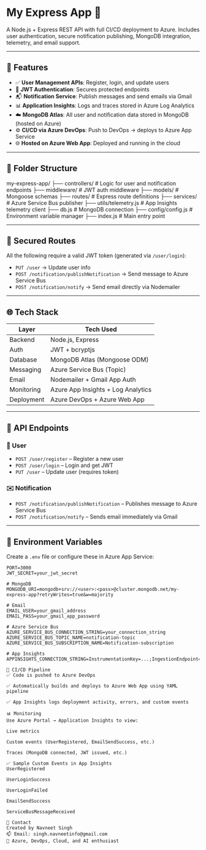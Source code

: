 # My Express App 🚀

A Node.js + Express REST API with full CI/CD deployment to Azure. Includes user authentication, secure notification publishing, MongoDB integration, telemetry, and email support.

---

## 🔧 Features

- ✅ **User Management APIs**: Register, login, and update users
- 🔐 **JWT Authentication**: Secures protected endpoints
- 📬 **Notification Service**: Publish messages and send emails via Gmail
- 📊 **Application Insights**: Logs and traces stored in Azure Log Analytics
- ☁️ **MongoDB Atlas**: All user and notification data stored in MongoDB (hosted on Azure)
- ⚙️ **CI/CD via Azure DevOps**: Push to DevOps → deploys to Azure App Service
- 🌐 **Hosted on Azure Web App**: Deployed and running in the cloud

---

## 📁 Folder Structure

my-express-app/
├── controllers/ # Logic for user and notification endpoints
├── middleware/ # JWT auth middleware
├── models/ # Mongoose schemas
├── routes/ # Express route definitions
├── services/ # Azure Service Bus publisher
├── utils/telemetry.js # App Insights telemetry client
├── db.js # MongoDB connection
├── config/config.js # Environment variable manager
├── index.js # Main entry point


---

## 🔐 Secured Routes

All the following require a valid JWT token (generated via `/user/login`):

- `PUT /user` → Update user info  
- `POST /notification/publishNotification` → Send message to Azure Service Bus  
- `POST /notification/notify` → Send email directly via Nodemailer  

---

## 🌐 Tech Stack

| Layer         | Tech Used                     |
|---------------|-------------------------------|
| Backend       | Node.js, Express              |
| Auth          | JWT + bcryptjs                |
| Database      | MongoDB Atlas (Mongoose ODM)  |
| Messaging     | Azure Service Bus (Topic)     |
| Email         | Nodemailer + Gmail App Auth   |
| Monitoring    | Azure App Insights + Log Analytics |
| Deployment    | Azure DevOps + Azure Web App  |

---

## 🚀 API Endpoints

### 🧑 User

- `POST /user/register` – Register a new user  
- `POST /user/login` – Login and get JWT  
- `PUT /user` – Update user (requires token)

### ✉️ Notification

- `POST /notification/publishNotification` – Publishes message to Azure Service Bus  
- `POST /notification/notify` – Sends email immediately via Gmail

---

## 🔧 Environment Variables

Create a `.env` file or configure these in Azure App Service:

```env
PORT=3000
JWT_SECRET=your_jwt_secret

# MongoDB
MONGODB_URI=mongodb+srv://<user>:<pass>@cluster.mongodb.net/my-express-app?retryWrites=true&w=majority

# Email
EMAIL_USER=your_gmail_address
EMAIL_PASS=your_gmail_app_password

# Azure Service Bus
AZURE_SERVICE_BUS_CONNECTION_STRING=your_connection_string
AZURE_SERVICE_BUS_TOPIC_NAME=notification-topic
AZURE_SERVICE_BUS_SUBSCRIPTION_NAME=Notification-subscription

# App Insights
APPINSIGHTS_CONNECTION_STRING=InstrumentationKey=...;IngestionEndpoint=...

🔁 CI/CD Pipeline
✅ Code is pushed to Azure DevOps

✅ Automatically builds and deploys to Azure Web App using YAML pipeline

✅ App Insights logs deployment activity, errors, and custom events

📊 Monitoring
Use Azure Portal → Application Insights to view:

Live metrics

Custom events (UserRegistered, EmailSendSuccess, etc.)

Traces (MongoDB connected, JWT issued, etc.)

✅ Sample Custom Events in App Insights
UserRegistered

UserLoginSuccess

UserLoginFailed

EmailSendSuccess

ServiceBusMessageReceived

💬 Contact
Created by Navneet Singh
📫 Email: singh.navneetinfo@gmail.com
🔗 Azure, DevOps, Cloud, and AI enthusiast


